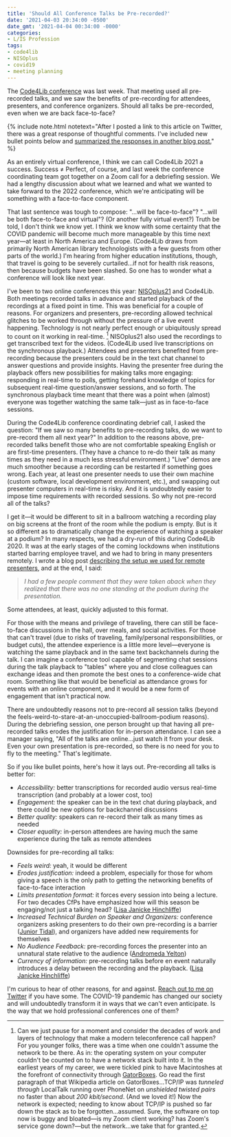 ```yaml
---
title: 'Should All Conference Talks be Pre-recorded?'
date: '2021-04-03 20:34:00 -0500'
date_gmt: '2021-04-04 00:34:00 -0000'
categories:
- L/IS Profession
tags:
- code4lib
- NISOplus
- covid19
- meeting planning
---
```

The <a href="https://2021.Code4Lib.org/" data-versionurl="https://archive.li/wip/xCo7x" data-versiondate="2021-04-03">Code4Lib conference</a> was last week.  That meeting used all pre-recorded talks, and we saw the benefits of pre-recording for attendees, presenters, and conference organizers.
Should all talks be pre-recorded, even when we are back face-to-face?

{% include note.html notetext="After I posted a link to this article on Twitter, there was a great response of thoughtful comments.  I've included new bullet points below and <a href='https://dltj.org/article/pre-recording-conference-talks-redux'>summarized the responses in another blog post.</a>" %}

As an entirely virtual conference, I think we can call Code4Lib 2021 a success.
Success ≠ Perfect, of course, and last week the conference coordinating team got together on a Zoom call for a debriefing session.
We had a lengthy discussion about what we learned and what we wanted to take forward to the 2022 conference, which we're anticipating will be something with a face-to-face component.

That last sentence was tough to compose: "...will be face-to-face"? "...will be both face-to-face and virtual"?  (Or another fully virtual event?)
Truth be told, I don't think we know yet.
I think we know with some certainty that the COVID pandemic will become much more manageable by this time next year—at least in North America and Europe.
(Code4Lib draws from primarily North American library technologists with a few guests from other parts of the world.)
I'm hearing from higher education institutions, though, that travel is going to be severely curtailed...if not for health risk reasons, then because budgets have been slashed.
So one has to wonder what a conference will look like next year.

I've been to two online conferences this year:  <a href="https://niso.plus/" data-versionurl="https://archive.li/wip/NwffD" data-versiondate="2021-04-04">NISOplus21</a> and Code4Lib.  Both meetings recorded talks in advance and started playback of the recordings at a fixed point in time.
This was beneficial for a couple of reasons.
For organizers and presenters, pre-recording allowed technical glitches to be worked through without the pressure of a live event happening.
Technology is not nearly perfect enough or ubiquitously spread to count on it working in real-time. [^1]
NISOplus21 also used the recordings to get transcribed text for the videos.
(Code4Lib used live transcriptions on the synchronous playback.)
Attendees and presenters benefited from pre-recording because the presenters could be in the text chat channel to answer questions and provide insights.
Having the presenter free during the playback offers new possibilities for making talks more engaging: responding in real-time to polls, getting forehand knowledge of topics for subsequent real-time question/answer sessions, and so forth.
The synchronous playback time meant that there was a point when (almost) everyone was together watching the same talk—just as in face-to-face sessions.

During the Code4Lib conference coordinating debrief call, I asked the question: "If we saw so many benefits to pre-recording talks, do we want to pre-record them all next year?"
In addition to the reasons above, pre-recorded talks benefit those who are not comfortable speaking English or are first-time presenters. 
(They have a chance to re-do their talk as many times as they need in a much less stressful environment.)
"Live" demos are much smoother because a recording can be restarted if something goes wrong.
Each year, at least one presenter needs to use their own machine (custom software, local development environment, etc.), and swapping out presenter computers in real-time is risky.
And it is undoubtedly easier to impose time requirements with recorded sessions.
So why not pre-record all of the talks?

I get it—it would be different to sit in a ballroom watching a recording play on big screens at the front of the room while the podium is empty.
But is it so different as to dramatically change the experience of watching a speaker at a podium?
In many respects, we had a dry-run of this during Code4Lib 2020.
It was at the early stages of the coming lockdowns when institutions started barring employee travel, and we had to bring in many presenters remotely.
I wrote a blog post <a href="https://dltj.org/article/zoom-remote-presenters/" data-versionurl="https://web.archive.org/web/20210404002544/https://dltj.org/article/zoom-remote-presenters/" data-versiondate="2021-04-04">describing the setup we used for remote presenters</a>, and at the end, I said: 

> _I had a few people comment that they were taken aback when they realized that there was no one standing at the podium during the presentation._

Some attendees, at least, quickly adjusted to this format.

For those with the means and privilege of traveling, there can still be face-to-face discussions in the hall, over meals, and social activities.
For those that can't travel (due to risks of traveling, family/personal responsibilities, or budget cuts), the attendee experience is a little more level—everyone is watching the same playback and in the same text backchannels during the talk.
I can imagine a conference tool capable of segmenting chat sessions during the talk playback to "tables" where you and close colleagues can exchange ideas and then promote the best ones to a conference-wide chat room.
Something like that would be beneficial as attendance grows for events with an online component, and it would be a new form of engagement that isn't practical now.

There are undoubtedly reasons not to pre-record all session talks (beyond the feels-weird-to-stare-at-an-unoccupied-ballroom-podium reasons).
During the debriefing session, one person brought up that having all pre-recorded talks erodes the justification for in-person attendance.
I can see a manager saying, "All of the talks are online...just watch it from your desk.  Even your own presentation is pre-recorded, so there is no need for you to fly to the meeting."
That's legitimate.

So if you like bullet points, here's how it lays out.
Pre-recording all talks is better for:
* _Accessibility:_ better transcriptions for recorded audio versus real-time transcription (and probably at a lower cost, too)
* _Engagement:_ the speaker can be in the text chat during playback, and there could be new options for backchannel discussions
* _Better quality:_ speakers can re-record their talk as many times as needed
* _Closer equality:_ in-person attendees are having much the same experience during the talk as remote attendees

Downsides for pre-recording all talks:
* _Feels weird:_ yeah, it would be different
* _Erodes justification:_ indeed a problem, especially for those for whom giving a speech is the only path to getting the networking benefits of face-to-face interaction
* _Limits presentation format:_  it forces every session into being a lecture. For two decades CfPs have emphasized how will this season be engaging/not just a talking head? ([Lisa Janicke Hinchliffe](https://twitter.com/lisalibrarian/status/1379060316634497025))
* _Increased Technical Burden on Speaker and Organizers:_ conference organizers asking presenters to do their own pre-recording is a barrier ([Junior Tidal](https://twitter.com/JuniorTidal/status/1379075950617452547)), and organizers have added new requirements for themselves
* _No Audience Feedback:_ pre-recording forces the presenter into an unnatural state relative to the audience ([Andromeda Yelton](https://twitter.com/ThatAndromeda/status/1379068453030670354))
* _Currency of information:_ pre-recording talks before en event naturally introduces a delay between the recording and the playback. ([Lisa Janicke Hinchliffe](https://twitter.com/lisalibrarian/status/1379065709687402497))

I'm curious to hear of other reasons, for and against.
<a href="https://twitter.com/intent/tweet?text=Hey%20%40DataG%2C%20about%20all%20pre-recorded%20presentations%3A%20">Reach out to me on Twitter</a> if you have some.
The COVID-19 pandemic has changed our society and will undoubtedly transform it in ways that we can't even anticipate.  Is the way that we hold professional conferences one of them?

[^1]: Can we just pause for a moment and consider the decades of work and layers of technology that make a modern teleconference call happen? For you younger folks, there was a time when one couldn't assume the network to be there. As in: the operating system on your computer couldn't be counted on to have a network stack built into it. In the earliest years of my career, we were tickled pink to have Macintoshes at the forefront of connectivity through <a href="https://en.wikipedia.org/wiki/GatorBox" data-versionurl="https://en.wikipedia.org/w/index.php?title=GatorBox&oldid=932309684" data-versiondate="2021-04-03">GatorBoxes</a>. Go read the first paragraph of that Wikipedia article on GatorBoxes...TCP/IP was _tunneled through_ LocalTalk running over PhoneNet on _unshielded twisted pairs_ no faster than about _200 kbit/second_.  (And we loved it!)  Now the network is expected; needing to know about TCP/IP is pushed so far down the stack as to be forgotten...assumed. Sure, the software on top now is buggy and bloated—is my Zoom client working? has Zoom's service gone down?—but the network...we take that for granted.